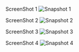 ScreenShot 1
![Snapshot 1](https://cloud.githubusercontent.com/assets/16937627/14211757/6653641e-f84d-11e5-94b7-daa30f3f8a95.JPG)

ScreenShot 2 
![Snapshot 2](https://cloud.githubusercontent.com/assets/16937627/14211769/76243b0c-f84d-11e5-9e84-5978cd53695b.JPG)

ScreenShot 3
![Snapshot 3](https://cloud.githubusercontent.com/assets/16937627/14211809/abff75de-f84d-11e5-8435-df27ba876ce1.JPG)

ScreenShot 4
![Snapshot 4](https://cloud.githubusercontent.com/assets/16937627/14211824/c3fe9c64-f84d-11e5-9be9-b2b7f1296b79.JPG)

